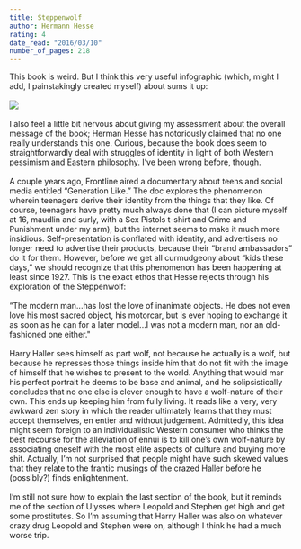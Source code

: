 ```yaml
---
title: Steppenwolf
author: Hermann Hesse
rating: 4
date_read: "2016/03/10"
number_of_pages: 218
---
```


This book is weird. But I think this very useful infographic (which, might I add, I painstakingly created myself) about sums it up:<br/><br/><img src="https://i.imgflip.com/10lxkt.jpg"><br/><br/>I also feel a little bit nervous about giving my assessment about the overall message of the book; Herman Hesse has notoriously claimed that no one really understands this one. Curious, because the book does seem to straightforwardly deal with struggles of identity in light of both Western pessimism and Eastern philosophy. I’ve been wrong before, though.<br/><br/>A couple years ago, Frontline aired a documentary about teens and social media entitled “Generation Like.” The doc explores the phenomenon wherein teenagers derive their identity from the things that they like. Of course, teenagers have pretty much always done that (I can picture myself at 16, maudlin and surly, with a Sex Pistols t-shirt and Crime and Punishment under my arm), but the internet seems to make it much more insidious. Self-presentation is conflated with identity, and advertisers no longer need to advertise their products, because their “brand ambassadors” do it for them. However, before we get all curmudgeony about “kids these days,” we should recognize that this phenomenon has been happening at least since 1927. This is the exact ethos that Hesse rejects through his exploration of the Steppenwolf:<br/><br/>“The modern man...has lost the love of inanimate objects. He does not even love his most sacred object, his motorcar, but is ever hoping to exchange it as soon as he can for a later model...I was not a modern man, nor an old-fashioned one either."<br/><br/>Harry Haller sees himself as part wolf, not because he actually is a wolf, but because he represses those things inside him that do not fit with the image of himself that he wishes to present to the world. Anything that would mar his perfect portrait he deems to be base and animal, and he solipsistically concludes that no one else is clever enough to have a wolf-nature of their own. This ends up keeping him from fully living. It reads like a very, very awkward zen story in which the reader ultimately learns that they must accept themselves, en entier and without judgement. Admittedly, this idea might seem foreign to an individualistic Western consumer who thinks the best recourse for the alleviation of ennui is to kill one’s own wolf-nature by associating oneself with the most elite aspects of culture and buying more shit. Actually, I’m not surprised that people might have such skewed values that they relate to the frantic musings of the crazed Haller before he (possibly?) finds enlightenment.<br/><br/>I’m still not sure how to explain the last section of the book, but it reminds me of the section of Ulysses where Leopold and Stephen get high and get some prostitutes. So I’m assuming that Harry Haller was also on whatever crazy drug Leopold and Stephen were on, although I think he had a much worse trip.